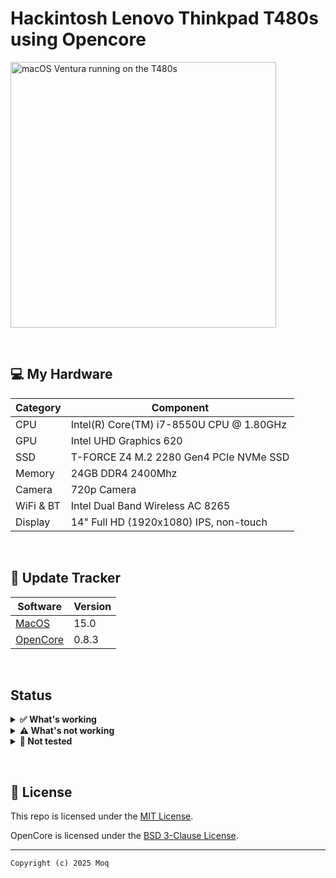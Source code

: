 # Hackintosh Lenovo Thinkpad T480s using Opencore

<img align="center" src="/img/t480s-ventura.png" alt="macOS Ventura running on the T480s" width="425">



&nbsp;

## 💻 My Hardware

| Category  | Component                                  |
| --------- | ------------------------------------------ |
| CPU       | Intel(R) Core(TM) i7-8550U CPU @ 1.80GHz   |
| GPU       | Intel UHD Graphics 620                     |
| SSD       | T-FORCE Z4 M.2 2280 Gen4 PCIe NVMe SSD     |
| Memory    | 24GB DDR4 2400Mhz                          |
| Camera    | 720p Camera                                |
| WiFi & BT | Intel Dual Band Wireless AC 8265           |
| Display   | 14" Full HD (1920x1080) IPS, non-touch     |

&nbsp;

## 🔄 Update Tracker

| Software  | Version                                                       |
| --------- | --------------------------------------------------------------|
| [MacOS](https://www.apple.com/macos/)                            | 15.0   |
| [OpenCore](https://github.com/acidanthera/OpenCorePkg/releases)  | 0.8.3  |

&nbsp;

## Status

<details>  
<summary><strong>✅ What's working</strong></summary>
</br>
 
- [X] Intel WiFi & Bluetooth (thanks to [itlwn](https://github.com/OpenIntelWireless/itlwm)) with HeliPort.app
- [X] Brightness
- [X] Volume Control
- [X] Battery Information
- [X] Audio (Audio Jack & Speaker)
- [X] All USB Ports
- [X] Built-in Camera
- [X] Graphics Acceleration (Intel UHD 620)
- [X] Touchpad
- [X] Trackpoint
- [X] Power management and Sleep
- [X] FaceTime, iMessage (iServices)
- [X] HDMI
- [X] USB-C
- [X] Thunderbolt 3
- [X] Dualboot with Windows 11


</details>

<details>  
<summary><strong>⚠️ What's not working</strong></summary>
</br>

- [ ] Safari DRM ```Use Chromium powered Browser or Firefox to watch Amazon Prime Video, Netflix, Disney+ and others```
- [ ] AirDrop & Continuity
- [ ] Fingerprint Reader (Disabled with NoTouchID kext)
- [ ] WWAN

</details>

<details>  
<summary><strong>🔄 Not tested</strong></summary>
</br>

- [ ] Sidecar Wireless
- [ ] Apple Watch Unlock
- [ ] Sidecar (Cable) / AirPlay to Mac


</details>

&nbsp;

## 📜 License

This repo is licensed under the [MIT License]().

OpenCore is licensed under the [BSD 3-Clause License](https://github.com/acidanthera/OpenCorePkg/blob/master/LICENSE.txt).

---
```Copyright (c) 2025 Moq```
